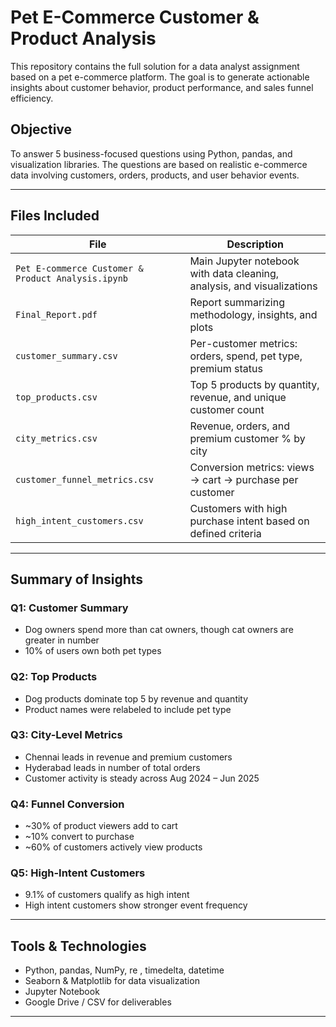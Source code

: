 #  Pet E-Commerce Customer & Product Analysis

This repository contains the full solution for a data analyst assignment based on a pet e-commerce platform. The goal is to generate actionable insights about customer behavior, product performance, and sales funnel efficiency.

## Objective

To answer 5 business-focused questions using Python, pandas, and visualization libraries. The questions are based on realistic e-commerce data involving customers, orders, products, and user behavior events.

---

## Files Included

| File | Description |
|------|-------------|
| `Pet E-commerce Customer & Product Analysis.ipynb` | Main Jupyter notebook with data cleaning, analysis, and visualizations |
| `Final_Report.pdf` | Report summarizing methodology, insights, and plots |
| `customer_summary.csv` | Per-customer metrics: orders, spend, pet type, premium status |
| `top_products.csv` | Top 5 products by quantity, revenue, and unique customer count |
| `city_metrics.csv` | Revenue, orders, and premium customer % by city |
| `customer_funnel_metrics.csv` | Conversion metrics: views → cart → purchase per customer |
| `high_intent_customers.csv` | Customers with high purchase intent based on defined criteria |

---

## Summary of Insights

### Q1: Customer Summary  
- Dog owners spend more than cat owners, though cat owners are greater in number  
- 10% of users own both pet types

###  Q2: Top Products  
- Dog products dominate top 5 by revenue and quantity  
- Product names were relabeled to include pet type

###  Q3: City-Level Metrics  
- Chennai leads in revenue and premium customers  
- Hyderabad leads in number of total orders  
- Customer activity is steady across Aug 2024 – Jun 2025

###  Q4: Funnel Conversion  
- ~30% of product viewers add to cart  
- ~10% convert to purchase  
- ~60% of customers actively view products

###  Q5: High-Intent Customers  
- 9.1% of customers qualify as high intent  
- High intent customers show stronger event frequency

---

##  Tools & Technologies

- Python, pandas, NumPy, re , timedelta, datetime
- Seaborn & Matplotlib for data visualization
- Jupyter Notebook
- Google Drive / CSV for deliverables

---
